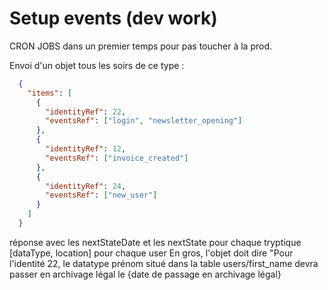 # Setup events (dev work)

CRON JOBS dans un premier temps pour pas toucher à la prod.

Envoi d'un objet tous les soirs de ce type :

```json
  {
    "items": [
      {
        "identityRef": 22,
        "eventsRef": ["login", "newsletter_opening"]
      },
      {
        "identityRef": 12,
        "eventsRef": ["invoice_created"]
      },
      {
        "identityRef": 24,
        "eventsRef": ["new_user"]
      }
    ]
  }
```


réponse avec les nextStateDate et les nextState pour chaque tryptique [dataType, location] pour chaque user
En gros, l'objet doit dire "Pour l'identité 22, le datatype prénom situé dans la table users/first_name devra passer en archivage légal le {date de passage en archivage légal}
